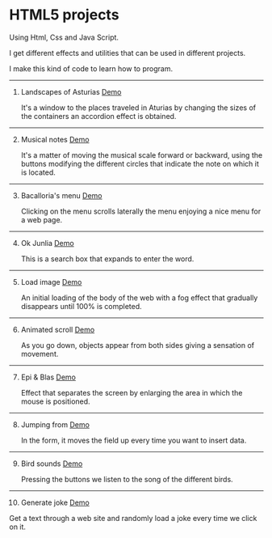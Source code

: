# HTML5 projects

Using Html, Css and Java Script.

I get different effects and utilities that can be used in different projects.

I make this kind of code to learn how to program.

---

1. Landscapes of Asturias [Demo](https://sudja89.github.io/1-paisajesAsturias/index.html)

   It's a window to the places traveled in Aturias by changing the sizes of the containers an accordion effect is obtained.

---

2. Musical notes [Demo](https://sudja89.github.io/2-notasMusicales/index.html)

   It's a matter of moving the musical scale forward or backward, using the buttons modifying the different circles that indicate the note on which it is located.

---

3. Bacalloria's menu [Demo](https://sudja89.github.io/3-menuBacalloria/index.html)

   Clicking on the menu scrolls laterally the menu enjoying a nice menu for a web page.

---

4. Ok Junlia [Demo](https://sudja89.github.io/4-okJunlia/index.html)

   This is a search box that expands to enter the word.

---

5. Load image [Demo](https://sudja89.github.io/5-cargarImagen/index.html)

   An initial loading of the body of the web with a fog effect that gradually disappears until 100% is completed.

---

6. Animated scroll [Demo](https://sudja89.github.io/6-scrollAnimado/index.html)

   As you go down, objects appear from both sides giving a sensation of movement.

---

7. Epi & Blas [Demo](https://sudja89.github.io/7-epiBlas/index.html)

   Effect that separates the screen by enlarging the area in which the mouse is positioned.

---

8. Jumping from [Demo](https://sudja89.github.io/8-registroSaltarin/index.html)

   In the form, it moves the field up every time you want to insert data.

---

9. Bird sounds [Demo](https://sudja89.github.io/9-sonidoAve/index.html)

   Pressing the buttons we listen to the song of the different birds.

---

10. Generate joke [Demo](https://sudja89.github.io/10-generarBroma/index.html)

   Get a text through a web site and randomly load a joke every time we click on it.